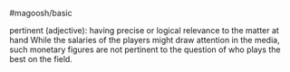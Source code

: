 #magoosh/basic

pertinent (adjective): having precise or logical relevance to the matter at hand 
While the salaries of the players might draw attention in the media, such monetary figures are not 
pertinent to the question of who plays the best on the field. 
